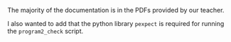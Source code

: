 The majority of the documentation is in the PDFs provided by our teacher.

I also wanted to add that the python library `pexpect` is required for running the `program2_check` script.
